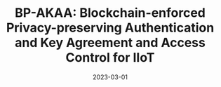 ---
title: "BP-AKAA: Blockchain-enforced Privacy-preserving Authentication and Key Agreement and Access Control for IIoT"
collection: publications
permalink: publications/BP-AKAA_Blockchain-enforced_Privacy-preserving_Authentication_and_Key_Agreement_and_Access_Control_for_IIoT.pdf
category: 'privacy, zero-knowledge'
date: 2023-03-01
venue: 'Journal of Information Security and Applications (JISA)'
citation: 'S. Liu, L. Chen, H. Yu, S. Gao, H. Fang, "BP-AKAA: Blockchain-enforced Privacy-preserving Authentication and Key Agreement and Access Control for IIoT", in <i>Journal of Information Security and Applications (JISA)</i>, Vol. 73, March 2023.'
citebib: publications/BP-AKAA_Blockchain-enforced_Privacy-preserving_Authentication_and_Key_Agreement_and_Access_Control_for_IIoT.html
---